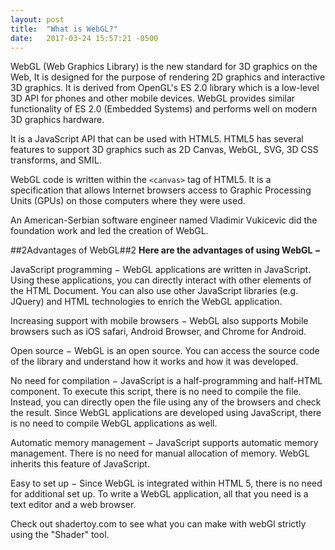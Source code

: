 ```yaml
---
layout: post
title:  "What is WebGL?"
date:   2017-03-24 15:57:21 -0500
---
```


WebGL (Web Graphics Library) is the new standard for 3D graphics on the Web, It is designed for the purpose of rendering 2D graphics and interactive 3D graphics. It is derived from OpenGL's ES 2.0 library which is a low-level 3D API for phones and other mobile devices. WebGL provides similar functionality of ES 2.0 (Embedded Systems) and performs well on modern 3D graphics hardware.

It is a JavaScript API that can be used with HTML5. HTML5 has several features to support 3D graphics such as 2D Canvas, WebGL, SVG, 3D CSS transforms, and SMIL.

WebGL code is written within the ``<canvas>`` tag of HTML5. It is a specification that allows Internet browsers access to Graphic Processing Units (GPUs) on those computers where they were used.

An American-Serbian software engineer named Vladimir Vukicevic did the foundation work and led the creation of WebGL.

##2Advantages of WebGL##2
**Here are the advantages of using WebGL −**

JavaScript programming − WebGL applications are written in JavaScript. Using these applications, you can directly interact with other elements of the HTML Document. You can also use other JavaScript libraries (e.g. JQuery) and HTML technologies to enrich the WebGL application.

Increasing support with mobile browsers − WebGL also supports Mobile browsers such as iOS safari, Android Browser, and Chrome for Android.

Open source − WebGL is an open source. You can access the source code of the library and understand how it works and how it was developed.

No need for compilation − JavaScript is a half-programming and half-HTML component. To execute this script, there is no need to compile the file. Instead, you can directly open the file using any of the browsers and check the result. Since WebGL applications are developed using JavaScript, there is no need to compile WebGL applications as well.

Automatic memory management − JavaScript supports automatic memory management. There is no need for manual allocation of memory. WebGL inherits this feature of JavaScript.

Easy to set up − Since WebGL is integrated within HTML 5, there is no need for additional set up. To write a WebGL application, all that you need is a text editor and a web browser.


Check out shadertoy.com to see what you can make with webGl strictly using the "Shader" tool.